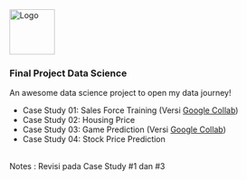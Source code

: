 <!-- PROJECT LOGO -->
<div>
    <img src="https://github.com/othneildrew/Best-README-Template/blob/master/images/logo.png?raw=true" alt="Logo" width="80" height="80">

  <h3 align="left">Final Project Data Science</h3>

  <p>
    An awesome data science project to open my data journey!
  </p>
</div>
 
- Case Study 01: Sales Force Training (Versi [Google Collab](https://colab.research.google.com/drive/10-1vxoQ5Mxp654Hs0b88AJ2ub92p0Z-B#scrollTo=qLb2bWu8mkrF))
- Case Study 02: Housing Price
- Case Study 03: Game Prediction (Versi [Google Collab](https://colab.research.google.com/drive/1ZIw3mrZhXZZSx3zhOB6nMcqepfLiJLRV#scrollTo=QwLGXNaqmGwf))
- Case Study 04: Stock Price Prediction

</br>
Notes : Revisi pada Case Study #1 dan #3
